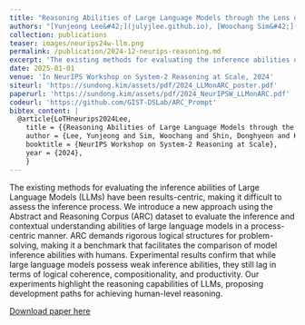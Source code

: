 ```yaml
---
title: "Reasoning Abilities of Large Language Models through the Lens of Abstraction and Reasoning (Extended Abstract of the below paper)"
authors: "[Yunjeong Lee&#42;](julyjlee.github.io), [Woochang Sim&#42;](https://scholar.google.com/citations?user=vBmLpIUAAAAJ&hl=en), [Donghyeon Shin&#42;](https://scholar.google.com/citations?hl=en&user=J5BIlf8AAAAJ), Sejin Kim and [**Sundong Kim†**](https://sundong.kim/)"
collection: publications
teaser: images/neurips24w-llm.png
permalink: /publication/2024-12-neurips-reasoning.md
excerpt: 'The existing methods for evaluating the inference abilities of Large Language Models (LLMs) have been results-centric, making it difficult to assess the inference process. We introduce a new approach using the Abstract and Reasoning Corpus (ARC) dataset to evaluate the inference and contextual understanding abilities of large language models in a process-centric manner. ARC demands rigorous logical structures for problem-solving, making it a benchmark that facilitates the comparison of model inference abilities with humans. Experimental results confirm that while large language models possess weak inference abilities, they still lag in terms of logical coherence, compositionality, and productivity. Our experiments highlight the reasoning capabilities of LLMs, proposing development paths for achieving human-level reasoning.'
date: 2025-01-01
venue: 'In NeurIPS Workshop on System-2 Reasoning at Scale, 2024'
siteurl: 'https://sundong.kim/assets/pdf/2024_LLMonARC_poster.pdf'
paperurl: 'https://sundong.kim/assets/pdf/2024_NeurIPSW_LLMonARC.pdf'
codeurl: 'https://github.com/GIST-DSLab/ARC_Prompt'
bibtex_content: |
  @article{LoTHneurips2024Lee,
    title = {{Reasoning Abilities of Large Language Models through the Lens of Abstraction and Reasoning (Extended Abstract of the below paper)}},
    author = {Lee, Yunjeong and Sim, Woochang and Shin, Donghyeon and Kim, Sejin and Kim, Sundong},
    booktitle = {NeurIPS Workshop on System-2 Reasoning at Scale},
    year = {2024},
    }
---
```

The existing methods for evaluating the inference abilities of Large Language Models (LLMs) have been results-centric, making it difficult to assess the inference process. We introduce a new approach using the Abstract and Reasoning Corpus (ARC) dataset to evaluate the inference and contextual understanding abilities of large language models in a process-centric manner. ARC demands rigorous logical structures for problem-solving, making it a benchmark that facilitates the comparison of model inference abilities with humans. Experimental results confirm that while large language models possess weak inference abilities, they still lag in terms of logical coherence, compositionality, and productivity. Our experiments highlight the reasoning capabilities of LLMs, proposing development paths for achieving human-level reasoning.

[Download paper here](https://arxiv.org/abs/2403.11793)

<!-- Recommended citation: Your Name, You. (2010). "Paper Title Number 2." <i>Journal 1</i>. 1(2). -->